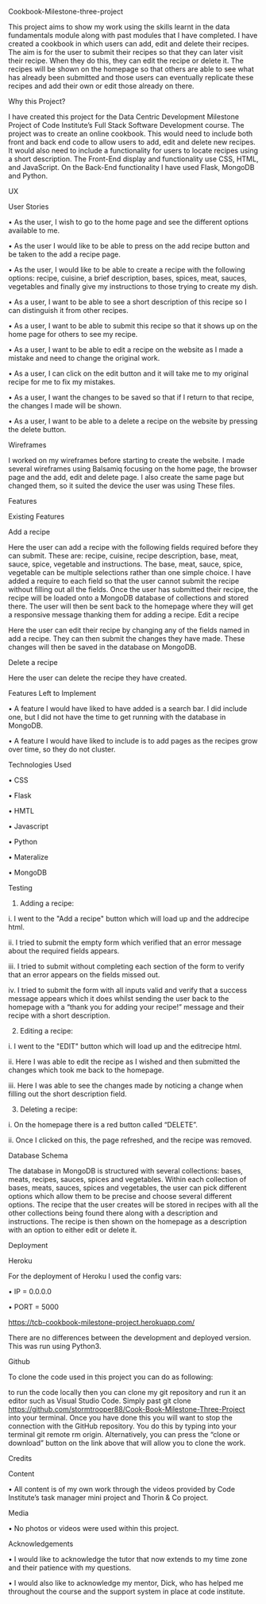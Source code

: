 Cookbook-Milestone-three-project


This project aims to show my work using the skills learnt in the data fundamentals module along with past modules that I have completed. I have created a cookbook in which users can add, edit and delete their recipes.
The aim is for the user to submit their recipes so that they can later visit their recipe. When they do this, they can edit the recipe or delete it. The recipes will be shown on the homepage so that others are able to see what has already been submitted and those users can eventually replicate these recipes and add their own or edit those already on there. 

Why this Project?

I have created this project for the Data Centric Development Milestone Project of Code Institute’s Full Stack Software Development course. The project was to create an online cookbook. This would need to include both front and back end code to allow users to add, edit and delete new recipes. It would also need to include a functionality for users to locate recipes using a short description. 
The Front-End display and functionality use CSS, HTML, and JavaScript. On the Back-End functionality I have used Flask, MongoDB and Python. 

UX

User Stories

•	As the user, I wish to go to the home page and see the different options available to me.

•	As the user I would like to be able to press on the add recipe button and be taken to the add a recipe page. 

•	As the user, I would like to be able to create a recipe with the following options: recipe, cuisine, a brief description, bases, spices, meat, sauces, vegetables and finally give my instructions to those trying to create my dish. 

•	As a user, I want to be able to see a short description of this recipe so I can distinguish it from other recipes. 

•	As a user, I want to be able to submit this recipe so that it shows up on the home page for others to see my recipe. 

•	As a user, I want to be able to edit a recipe on the website as I made a mistake and need to change the original work. 

•	As a user, I can click on the edit button and it will take me to my original recipe for me to fix my mistakes.

•	As a user, I want the changes to be saved so that if I return to that recipe, the changes I made will be shown.

•	As a user, I want to be able to a delete a recipe on the website by pressing the delete button. 


Wireframes

I worked on my wireframes before starting to create the website. I made several wireframes using Balsamiq focusing on the home page, the browser page and the add, edit and delete page. I also create the same page but changed them, so it suited the device the user was using These files. 

Features

Existing Features

Add a recipe

Here the user can add a recipe with the following fields required before they can submit. These are: recipe, cuisine, recipe description, base, meat, sauce, spice, vegetable and instructions. The base, meat, sauce, spice, vegetable can be multiple selections rather than one simple choice. I have added a require to each field so that the user cannot submit the recipe without filling out all the fields. Once the user has submitted their recipe, the recipe will be loaded onto a MongoDB database of collections and stored there. The user will then be sent back to the homepage where they will get a responsive message thanking them for adding a recipe. 
Edit a recipe

Here the user can edit their recipe by changing any of the fields named in add a recipe. They can then submit the changes they have made. These changes will then be saved in the database on MongoDB. 

Delete a recipe

Here the user can delete the recipe they have created.

Features Left to Implement

•	A feature I would have liked to have added is a search bar. I did include one, but I did not have the time to get running with the database in MongoDB. 

•	A feature I would have liked to include is to add pages as the recipes grow over time, so they do not cluster. 

Technologies Used

•	CSS

•	Flask

•	HMTL

•	Javascript

•	Python

•	Materalize

•	MongoDB

Testing

1.	Adding a recipe: 

i.	I went to the "Add a recipe" button which will load up and the addrecipe html.

ii.	I tried to submit the empty form which verified that an error message about the required fields appears.

iii.	I tried to submit without completing each section of the form to verify that an error appears on the fields missed out. 

iv.	I tried to submit the form with all inputs valid and verify that a success message appears which it does whilst sending the user back to the homepage with a “thank you for adding your recipe!” message and their recipe with a short description. 

2.	Editing a recipe: 

i.	I went to the "EDIT" button which will load up and the editrecipe html.

ii.	Here I was able to edit the recipe as I wished and then submitted the changes which took me back to the homepage.

iii.	Here I was able to see the changes made by noticing a change when filling out the short description field. 

3.	Deleting a recipe: 

i.	On the homepage there is a red button called “DELETE”.

ii.	Once I clicked on this, the page refreshed, and the recipe was removed. 


Database Schema

The database in MongoDB is structured with several collections: bases, meats, recipes, sauces, spices and vegetables. Within each collection of bases, meats, sauces, spices and vegetables, the user can pick different options which allow them to be precise and choose several different options. 
The recipe that the user creates will be stored in recipes with all the other collections being found there along with a description and instructions. The recipe is then shown on the homepage as a description with an option to either edit or delete it. 


Deployment

Heroku

For the deployment of Heroku I used the config vars:

•	IP = 0.0.0.0

•	PORT = 5000

https://tcb-cookbook-milestone-project.herokuapp.com/

There are no differences between the development and deployed version. This was run using Python3. 

Github

To clone the code used in this project you can do as following: 

to run the code locally then you can clone my git repository and run it an editor such as Visual Studio Code. Simply past git clone https://github.com/stormtrooper88/Cook-Book-Milestone-Three-Project into your terminal. Once you have done this you will want to stop the connection with the GitHub repository. You do this by typing into your terminal git remote rm origin. Alternatively, you can press the “clone or download” button on the link above that will allow you to clone the work. 

Credits

Content

•	All content is of my own work through the videos provided by Code Institute’s  task manager mini project and Thorin & Co project. 

Media

•	No photos or videos were used within this project.

Acknowledgements

•	I would like to acknowledge the tutor that now extends to my time zone and their patience with my questions. 

•	I would also like to acknowledge my mentor, Dick, who has helped me throughout the course and the support system in place at code institute. 



